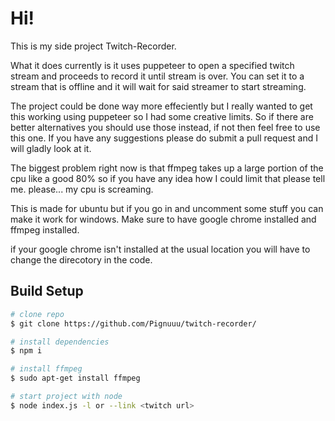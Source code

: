# Hi!

This is my side project Twitch-Recorder.

What it does currently is it uses puppeteer to open a specified twitch stream and proceeds to record it until stream is over. You can set it to a stream that is offline and it will wait for said streamer to start streaming.

The project could be done way more effeciently but I really wanted to get this working using puppeteer so I had some creative limits. So if there are better alternatives you should use those instead, if not then feel free to use this one. If you have any suggestions please do submit a pull request and I will gladly look at it.

The biggest problem right now is that ffmpeg takes up a large portion of the cpu like a good 80% so if you have any idea how I could limit that please tell me. please... my cpu is screaming.

This is made for ubuntu but if you go in and uncomment some stuff you can make it work for windows. Make sure to have google chrome installed and ffmpeg installed.

if your google chrome isn't installed at the usual location you will have to change the direcotory in the code.

## Build Setup

``` bash
# clone repo
$ git clone https://github.com/Pignuuu/twitch-recorder/

# install dependencies
$ npm i

# install ffmpeg
$ sudo apt-get install ffmpeg

# start project with node
$ node index.js -l or --link <twitch url>

```
